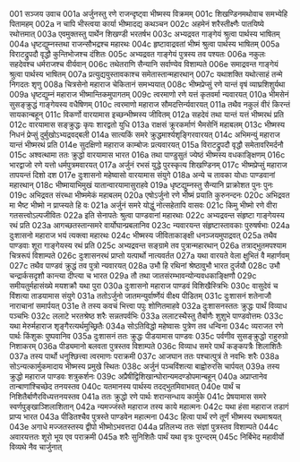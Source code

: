001  सञ्जय उवाच
001a अर्जुनस्तु रणे राजन्दृष्ट्वा भीष्मस्य विक्रमम्
001c शिखण्डिनमथोवाच समभ्येहि पितामहम्
002a न चापि भीस्त्वया कार्या भीष्मादद्य कथञ्चन
002c अहमेनं शरैस्तीक्ष्णैः पातयिष्ये रथोत्तमात्
003a एवमुक्तस्तु पार्थेन शिखण्डी भरतर्षभ
003c अभ्यद्रवत गाङ्गेयं श्रुत्वा पार्थस्य भाषितम्
004a धृष्टद्युम्नस्तथा राजन्सौभद्रश्च महारथः
004c हृष्टावाद्रवतां भीष्मं श्रुत्वा पार्थस्य भाषितम्
005a विराटद्रुपदौ वृद्धौ कुन्तिभोजश्च दंशितः
005c अभ्यद्रवत गाङ्गेयं पुत्रस्य तव पश्यतः
006a नकुलः सहदेवश्च धर्मराजश्च वीर्यवान्
006c तथेतराणि सैन्यानि सर्वाण्येव विशाम्पते
006e समाद्रवन्त गाङ्गेयं श्रुत्वा पार्थस्य भाषितम्
007a प्रत्युद्ययुस्तावकाश्च समेतास्तान्महारथान्
007c यथाशक्ति यथोत्साहं तन्मे निगदतः शृणु
008a चित्रसेनो महाराज चेकितानं समभ्ययात्
008c भीष्मप्रेप्सुं रणे यान्तं वृषं व्याघ्रशिशुर्यथा
009a धृष्टद्युम्नं महाराज भीष्मान्तिकमुपागतम्
009c त्वरमाणो रणे यत्तं कृतवर्मा न्यवारयत्
010a भीमसेनं सुसङ्क्रुद्धं गाङ्गेयस्य वधैषिणम्
010c त्वरमाणो महाराज सौमदत्तिर्न्यवारयत्
011a तथैव नकुलं वीरं किरन्तं सायकान्बहून्
011c विकर्णो वारयामास इच्छन्भीष्मस्य जीवितम्
012a सहदेवं तथा यान्तं यत्तं भीष्मरथं प्रति
012c वारयामास सङ्क्रुद्धः कृपः शारद्वतो युधि
013a राक्षसं क्रूरकर्माणं भैमसेनिं महाबलम्
013c भीष्मस्य निधनं प्रेप्सुं दुर्मुखोऽभ्यद्रवद्बली
014a सात्यकिं समरे क्रुद्धमार्श्यशृङ्गिरवारयत्
014c अभिमन्युं महाराज यान्तं भीष्मरथं प्रति
014e सुदक्षिणो महाराज काम्बोजः प्रत्यवारयत्
015a विराटद्रुपदौ वृद्धौ समेतावरिमर्दनौ
015c अश्वत्थामा ततः क्रुद्धो वारयामास भारत
016a तथा पाण्डुसुतं ज्येष्ठं भीष्मस्य वधकाङ्क्षिणम्
016c भारद्वाजो रणे यत्तो धर्मपुत्रमवारयत्
017a अर्जुनं रभसं युद्धे पुरस्कृत्य शिखण्डिनम्
017c भीष्मप्रेप्सुं महाराज तापयन्तं दिशो दश
017e दुःशासनो महेष्वासो वारयामास संयुगे
018a अन्ये च तावका योधाः पाण्डवानां महारथान्
018c भीष्मायाभिमुखं यातान्वारयामासुराहवे
019a धृष्टद्युम्नस्तु सैन्यानि प्राक्रोशत पुनः पुनः
019c अभिद्रवत संरब्धा भीष्ममेकं महाबलम्
020a एषोऽर्जुनो रणे भीष्मं प्रयाति कुरुनन्दनः
020c अभिद्रवत मा भैष्ट भीष्मो न प्राप्स्यते हि वः
021a अर्जुनं समरे योद्धुं नोत्सहेतापि वासवः
021c किमु भीष्मो रणे वीरा गतसत्त्वोऽल्पजीवितः
022a इति सेनापतेः श्रुत्वा पाण्डवानां महारथाः
022c अभ्यद्रवन्त संहृष्टा गाङ्गेयस्य रथं प्रति
023a आगच्छतस्तान्समरे वार्योघान्प्रबलानिव
023c न्यवारयन्त संहृष्टास्तावकाः पुरुषर्षभाः
024a दुःशासनो महाराज भयं त्यक्त्वा महारथः
024c भीष्मस्य जीविताकाङ्क्षी धनञ्जयमुपाद्रवत्
025a तथैव पाण्डवाः शूरा गाङ्गेयस्य रथं प्रति
025c अभ्यद्रवन्त सङ्ग्रामे तव पुत्रान्महारथान्
026a तत्राद्भुतमपश्याम चित्ररूपं विशाम्पते
026c दुःशासनरथं प्राप्तो यत्पार्थो नात्यवर्तत
027a यथा वारयते वेला क्षुभितं वै महार्णवम्
027c तथैव पाण्डवं क्रुद्धं तव पुत्रो न्यवारयत्
028a उभौ हि रथिनां श्रेष्ठावुभौ भारत दुर्जयौ
028c उभौ चन्द्रार्कसदृशौ कान्त्या दीप्त्या च भारत
029a तौ तथा जातसंरम्भावन्योन्यवधकाङ्क्षिणौ
029c समीयतुर्महासंख्ये मयशक्रौ यथा पुरा
030a दुःशासनो महाराज पाण्डवं विशिखैस्त्रिभिः
030c वासुदेवं च विंशत्या ताडयामास संयुगे
031a ततोऽर्जुनो जातमन्युर्वार्ष्णेयं वीक्ष्य पीडितम्
031c दुःशासनं शतेनाजौ नाराचानां समार्पयत्
031e ते तस्य कवचं भित्त्वा पपुः शोणितमाहवे
032a दुःशासनस्ततः क्रुद्धः पार्थं विव्याध पञ्चभिः
032c ललाटे भरतश्रेष्ठ शरैः सन्नतपर्वभिः
033a ललाटस्थैस्तु तैर्बाणैः शुशुभे पाण्डवोत्तमः
033c यथा मेरुर्महाराज शृङ्गैरत्यर्थमुच्छ्रितैः
034a सोऽतिविद्धो महेष्वासः पुत्रेण तव धन्विना
034c व्यराजत रणे पार्थः किंशुकः पुष्पवानिव
035a दुःशासनं ततः क्रुद्धः पीडयामास पाण्डवः
035c पर्वणीव सुसङ्क्रुद्धो राहुरुग्रो निशाकरम्
036a पीड्यमानो बलवता पुत्रस्तव विशाम्पते
036c विव्याध समरे पार्थं कङ्कपत्रैः शिलाशितैः
037a तस्य पार्थो धनुश्छित्त्वा त्वरमाणः पराक्रमी
037c आजघान ततः पश्चात्पुत्रं ते नवभिः शरैः
038a सोऽन्यत्कार्मुकमादाय भीष्मस्य प्रमुखे स्थितः
038c अर्जुनं पञ्चविंशत्या बाह्वोरुरसि चार्पयत्
039a तस्य क्रुद्धो महाराज पाण्डवः शत्रुकर्शनः
039c अप्रैषीद्विशिखान्घोरान्यमदण्डोपमान्बहून्
040a अप्राप्तानेव तान्बाणांश्चिच्छेद तनयस्तव
040c यतमानस्य पार्थस्य तदद्भुतमिवाभवत्
040e पार्थं च निशितैर्बाणैरविध्यत्तनयस्तव
041a ततः क्रुद्धो रणे पार्थः शरान्सन्धाय कार्मुके
041c प्रेषयामास समरे स्वर्णपुङ्खाञ्शिलाशितान्
042a न्यमज्जंस्ते महाराज तस्य काये महात्मनः
042c यथा हंसा महाराज तडागं प्राप्य भारत
043a पीडितश्चैव पुत्रस्ते पाण्डवेन महात्मना
043c हित्वा पार्थं रणे तूर्णं भीष्मस्य रथमाश्रयत्
043e अगाधे मज्जतस्तस्य द्वीपो भीष्मोऽभवत्तदा
044a प्रतिलभ्य ततः संज्ञां पुत्रस्तव विशाम्पते
044c अवारयत्ततः शूरो भूय एव पराक्रमी
045a शरैः सुनिशितैः पार्थं यथा वृत्रः पुरन्दरम्
045c निर्बिभेद महावीर्यो विव्यथे नैव चार्जुनात्


